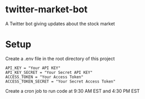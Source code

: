 # twitter-market-bot
A Twitter bot giving updates about the stock market

# Setup
Create a .env file in the root directory of this project
```
API_KEY = "Your API KEY"
API_KEY_SECRET = "Your Secret API KEY"
ACCESS_TOKEN = "Your Access Token"
ACCESS_TOKEN_SECRET = "Your Secret Access Token"
```

Create a cron job to run code at 9:30 AM EST and 4:30 PM EST